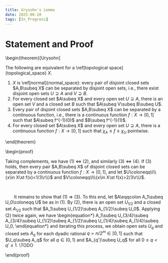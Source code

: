 ```yaml
---
title: Urysohn's Lemma
date: 2025-06-20
tags: [In_Progress]
---
```


# Statement and Proof

\begin{theorem}[Urysohn]

The following are equivalent for a \ref[topological space]{topological_space} $X$.
1. $X$ is \ref[normal]{normal_space}: every pair of disjoint closed sets $A,B\subeq X$ can be separated by disjoint open sets, i.e., there exist disjoint open sets $U\supseteq A$ and $V\supseteq B$.
2. For every closed set $A\subeq X$ and every open set $U\supseteq A$, there is an open set $V$ and a closed set $B$ such that $A\subeq V\subeq B\subeq U$.
3. Every pair of disjoint closed sets $A,B\subeq X$ can be separated by a continuous function, i.e., there is a continuous function $f:X\to[0,1]$ such that $A\subeq f^{-1}(0)$ and $B\subeq f^{-1}(1)$.
4. For every closed set $A\subeq X$ and every open set $U\supseteq A$, there is a continuous function $f:X\to[0,1]$ such that $\chi_A\leq f\leq\chi_U$ pointwise.

\end{theorem}

\begin{proof}

Taking complements, we have (1) $\Leftrightarrow$ (2), and similarly (3) $\Leftrightarrow$ (4). If (3) holds, then every pair $A,B\subeq X$ of disjoint closed sets can be separated by a continuous function $f:X\to[0,1]$, and let $U\coloneqq\l\\{x\in X\st f(x)<1/3\r\\}$ and $V\coloneqq\l\\{x\in X\st f(x)>2/3\r\\}$.

<br>

&emsp;&emsp;It remains to show that (1) $\Rightarrow$ (3). To this end, let $A\eqqcolon A_1\subeq U_0\coloneqq U$ be as in (1). By (2), there is an open set $U_{1/2}$ and a closed set $A_{1/2}$ such that $A_1\subeq U_{1/2}\subeq A_{1/2}\subeq U_0$. Applying (2) twice again, we have
\begin{equation*}
    A_1\subeq U_{3/4}\subeq A_{3/4}\subeq U_{1/2}\subeq A_{1/2}\subeq U_{1/4}\subeq A_{1/4}\subeq U_0,
\end{equation*}
and iterating this process, we obtain open sets $U_q$ and closed sets $A_q$ for each dyadic rational $q=n/2^m\in[0,1]$ such that $U_q\subeq A_q$ for all $q\in(0,1)$ and $A_{q'}\subeq U_q$ for all $0\leq q<q'\leq1$. \TODO

\end{proof}
